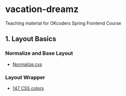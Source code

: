 # vacation-dreamz
Teaching material for OKcoders Spring Frontend Course

## 1. Layout Basics
### Normalize and Base Layout
* [Normalize.css](https://necolas.github.io/normalize.css/)
### Layout Wrapper
* [147 CSS colors](http://www.colors.commutercreative.com/grid/)
